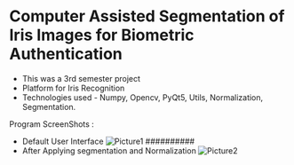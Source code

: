 # Computer Assisted Segmentation of Iris Images for Biometric Authentication
- This was a 3rd semester project
- Platform for Iris Recognition
- Technologies used - Numpy, Opencv, PyQt5, Utils, Normalization, Segmentation.

Program ScreenShots :
- Default User Interface
![Picture1](https://github.com/DK2301/CASIBA/assets/74258789/061ef654-446f-4047-b1a8-ff17d3517eab)
##########
- After Applying segmentation and Normalization
![Picture2](https://github.com/DK2301/CASIBA/assets/74258789/db93e570-1a6a-48b3-9e5c-0e79244f2883)

